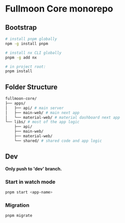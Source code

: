 # Fullmoon Core monorepo

## Bootstrap

```bash
# install pnpm globally
npm -g install pnpm

# install nx CLI globally
pnpm -g add nx

# in project root:
pnpm install
```

## Folder Structure

```bash
fullmoon-core/
├── apps/
│   ├── api/ # main server
│   ├── main-web/ # main next app
│   └── material-web/ # material dashboard next app
└── libs/ # most of the app logic
    ├── api/
    ├── main-web/
    ├── material-web/
    └── shared/ # shared code and app logic
```

## Dev

**Only push to 'dev' branch.**

### Start in watch mode

```bash
pnpm start <app-name>
```

### Migration

```bash
pnpm migrate
```
